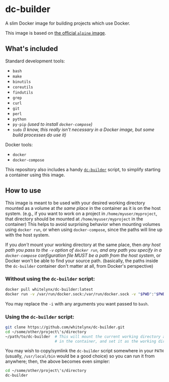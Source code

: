 dc-builder
==========

A slim Docker image for building projects which use Docker.

This image is based on [the official `alpine` image](https://hub.docker.com/_/alpine/).


What's included
---------------

Standard development tools:
- `bash`
- `make`
- `binutils`
- `coreutils`
- `findutils`
- `grep`
- `curl`
- `git`
- `perl`
- `python`
- `py-pip` _(used to install `docker-compose`)_
- `sudo` _(I know, this really isn't necessary in a Docker image, but some build processes do use it)_

Docker tools:
- `docker`
- `docker-compose`

This repository also includes a handy [`dc-builder`](./dc-builder) script, to simplify starting a container using this
image.


How to use
----------

This image is meant to be used with your desired working directory mounted as a volume at _the same place_ in the
container as it is on the host system. (e.g., if you want to work on a project in `/home/myuser/myproject`, that
directory should be mounted at `/home/myuser/myproject` in the container) This helps to avoid surprising behavior when
mounting volumes using `docker run`, or when using `docker-compose`, since the paths will line up with the host system.

If you _don't_ mount your working directory at the same place, then _any host path you pass to the `-v` option of
`docker run`, and any path you specify in a `docker-compose` configuration file MUST be a path from the host system_,
or Docker won't be able to find your source path. (basically, the paths inside the `dc-builder` container don't matter
at all, from Docker's perspective)


### Without using the `dc-builder` script:

```bash
docker pull whitelynx/dc-builder:latest
docker run -v /var/run/docker.sock:/var/run/docker.sock -v "$PWD":"$PWD" -w "$PWD" -e TERM="$TERM" --rm -it dc-builder:latest -i
```

You may replace the `-i` with any arguments you want passed to `bash`.


### Using the `dc-builder` script:

```bash
git clone https://github.com/whitelynx/dc-builder.git
cd ~/some/other/project\'s/directory
~/path/to/dc-builder  # This will mount the current working directory as a volume
                      # in the container, and set it as the working directory.
```

You may wish to copy/symlink the `dc-builder` script somewhere in your `PATH` (usually, `/usr/local/bin` would be a
good choice) so you can run it from anywhere; then, the above becomes even simpler:

```bash
cd ~/some/other/project\'s/directory
dc-builder
```
